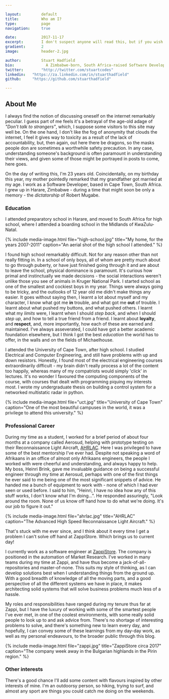 ```yaml
---

layout:			default
title:  		Who am I?
type:			page
navigation: 	true

date:   		2017-11-17
excerpt: 		I don't suspect anyone will read this, but if you wish to know a bit about me and my background, this is where you can find it.
gradient: 		2
image: 			header-2.jpg

author: 		Stuart Hadfield
bio: 			  A Zimbabwe-born, South Africa-raised Software Developer, living in Cape Town. My views are my own.
twitter: 		"http://twitter.com/stuartcodes"
linkedin: 	"https://za.linkedin.com/in/stuarthadfield"
github:     "https://github.com/stuarthadfield"

---
```


## About Me

I always find the notion of discussing oneself on the internet remarkably peculiar.  I guess part of me feels it's a betrayal of the age-old adage of *"Don't talk to strangers"*, which, I suppose some visitors to this site may well be.  On the one hand, I don't like the fog of anonymity that clouds the internet, I feel it gives way to toxicity as a result of the lack of accountability, but, then again, out here there be dragons, so the masks people don are sometimes a worthwhile safety precaution.  In any case, understanding someone's background is often paramount in understanding their views, and given some of those might be portrayed in posts to come, here goes.

On the day of writing this, I'm 23 years old.  Coincidentally, on my birthday this year, my mother pointedly remarked that my grandfather got married at my age.  I work as a Software Developer, based in Cape Town, South Africa. I grew up in Harare, Zimbabwe - during a time that might soon be only a memory - the *dictatorship* of Robert Mugabe.


### Education

I attended preparatory school in Harare, and moved to South Africa for high school, where I attended a boarding school in the Midlands of KwaZulu-Natal.

{% include media-image.html file="high-school.jpg" title="My home, for the years 2007-2011" caption="An aerial shot of the high school I attended." %}

I found high school remarkably difficult. Not for any reason other than not really fitting in. In a school of only boys, all of whom are pretty much about to go through puberty, or have just finished going through it and are about to leave the school, physical dominance is paramount. It's curious how primal and instinctually we made decisions - the social interactions weren't unlike those you see of animals in Kruger National Park.  I started school as one of the smallest and cockiest boys in my year.  Things were always going to be tricky, and the outlooks of 12 year old me didn't make things any easier.  It goes without saying then, I learnt a lot about myself and my character, I know what got me **in** trouble, and what got me **out** of trouble.  I learnt about what pushed my buttons, and what pushed others.  I learnt what my *limits* were, I learnt when I should *step back*, and when I should *step up*, and how to tell a true friend from a friend.  I learnt about **loyalty**, and **respect**, and, more importantly, how each of these are earned and maintained.  I've always asseverated, I could have got a better academic foundation elsewhere, but I think I got the best *education* the world has to offer, in the walls and on the fields of Michaelhouse.

I attended the University of Cape Town, after high school.  I studied Electrical and Computer Engineering, and still have problems with up and down resistors.  Honestly, I found most of the electrical engineering courses extraordinarily difficult - my brain didn't really process a lot of the content too happily, whereas many of my compatriots would simply 'click' in lectures.  It's no wonder I favoured the computing components of the course, with courses that dealt with programming piquing my interests most.  I wrote my undergraduate thesis on building a control system for a networked multistatic radar in python.

{% include media-image.html file="uct.jpg" title="University of Cape Town" caption="One of the most beautiful campuses in the world, it was a privilege to attend this university." %}

### Professional Career

During my time as a student, I worked for a brief period of about four months at a company called Aerosud, helping with prototype testing on their Reconnaissance Light Aircraft, [AHRLAC](http://www.ahrlac.com/). Here I was privileged to have some of the best mentorship I've ever had.  Despite not speaking a word of Afrikaans in an office of almost only Afrikaans engineers, the people I worked with were cheerful and understanding, and always happy to help.  My boss, Heinri Brink, gave me invaluable guidance on being a successful engineer through my time at Aerosud, perhaps with one of the first things he ever said to me being one of the most significant snippets of advice.  He handed me a bunch of equipment to work with - none of which I had ever seen or used before.  I said to him, "Heinri, I have no idea how any of this stuff works, I don't know what I'm doing...".  He responded assuringly, "Look around the room. None of us know off hand how to do what we're doing.  It's our job to figure it out."

{% include media-image.html file="ahrlac.jpg" title="AHRLAC" caption="The Advanced High Speed Reconnaissance Light Aircraft." %}

That's stuck with me ever since, and I think about it every time I get a problem I can't solve off hand at ZappiStore.  Which brings us to current day!

I currently work as a software engineer at [ZappiStore](http://zappistore.com).  The company is positioned in the automation of Market Research.  I've worked in many teams during my time at Zappi, and have thus become a jack-of-all-repositories and master-of-none.  This suits my style of thinking, as I can develop solutions best when I understanding things from the ground up.  With a good breadth of knowledge of all the moving parts, and a good perspective of all the different systems we have in place, it makes architecting solid systems that will solve business problems much less of a hassle.

My roles and responsibilities have ranged during my tenure thus far at Zappi, but I have the luxury of working with some of the smartest people I've ever met, in one of the coolest environments, with some really solid people to look up to and ask advice from. There's no shortage of interesting problems to solve, and there's something new to learn every day, and hopefully, I can convey some of these learnings from my day-day work, as well as my personal endeavours, to the broader public through this blog.

{% include media-image.html file="zappi.jpg" title="ZappiStore circa 2017" caption="The company week away in the Bulgarian highlands in the Pirin region." %}

### Other interests

There's a good chance I'll add some content with flavours inspired by other interests of mine.  I'm an outdoorsy person, so hiking, trying to surf, and almost any sport are things you could catch me doing on the weekends.
